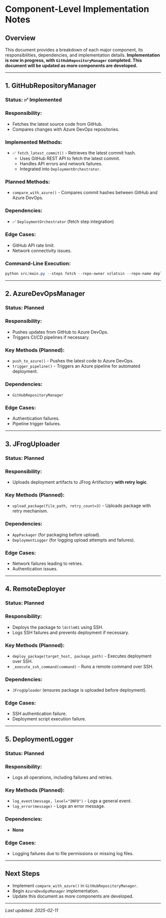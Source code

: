 # **Component-Level Implementation Notes**

## **Overview**
This document provides a breakdown of each major component, its responsibilities, dependencies, and implementation details. **Implementation is now in progress, with `GitHubRepositoryManager` completed. This document will be updated as more components are developed.**

---

## **1. GitHubRepositoryManager**
### **Status: ✅ Implemented**

### **Responsibility:**
- Fetches the latest source code from GitHub.
- Compares changes with Azure DevOps repositories.

### **Implemented Methods:**
- ✅ `fetch_latest_commit()` - Retrieves the latest commit hash.
  - Uses GitHub REST API to fetch the latest commit.
  - Handles API errors and network failures.
  - Integrated into `DeploymentOrchestrator`.

### **Planned Methods:**
- `compare_with_azure()` - Compares commit hashes between GitHub and Azure DevOps.

### **Dependencies:**
- ✅ `DeploymentOrchestrator` (fetch step integration)

### **Edge Cases:**
- GitHub API rate limit.
- Network connectivity issues.

### **Command-Line Execution:**
```powershell
python src/main.py --steps fetch --repo-owner vzlatsin --repo-name deployment-automation
```

---

## **2. AzureDevOpsManager**
### **Status: Planned**

### **Responsibility:**
- Pushes updates from GitHub to Azure DevOps.
- Triggers CI/CD pipelines if necessary.

### **Key Methods (Planned):**
- `push_to_azure()` - Pushes the latest code to Azure DevOps.
- `trigger_pipeline()` - Triggers an Azure pipeline for automated deployment.

### **Dependencies:**
- `GitHubRepositoryManager`

### **Edge Cases:**
- Authentication failures.
- Pipeline trigger failures.

---

## **3. JFrogUploader**
### **Status: Planned**

### **Responsibility:**
- Uploads deployment artifacts to JFrog Artifactory **with retry logic**.

### **Key Methods (Planned):**
- `upload_package(file_path, retry_count=3)` - Uploads package with retry mechanism.

### **Dependencies:**
- `AppPackager` (for packaging before upload).
- `DeploymentLogger` (for logging upload attempts and failures).

### **Edge Cases:**
- Network failures leading to retries.
- Authentication issues.

---

## **4. RemoteDeployer**
### **Status: Planned**

### **Responsibility:**
- Deploys the package to `ldctlm01` using SSH.
- Logs SSH failures and prevents deployment if necessary.

### **Key Methods (Planned):**
- `deploy_package(target_host, package_path)` - Executes deployment over SSH.
- `_execute_ssh_command(command)` - Runs a remote command over SSH.

### **Dependencies:**
- `JFrogUploader` (ensures package is uploaded before deployment).

### **Edge Cases:**
- SSH authentication failure.
- Deployment script execution failure.

---

## **5. DeploymentLogger**
### **Status: Planned**

### **Responsibility:**
- Logs all operations, including failures and retries.

### **Key Methods (Planned):**
- `log_event(message, level="INFO")` - Logs a general event.
- `log_error(message)` - Logs an error message.

### **Dependencies:**
- **None**

### **Edge Cases:**
- Logging failures due to file permissions or missing log files.

---

## **Next Steps**
- Implement `compare_with_azure()` in `GitHubRepositoryManager`.
- Begin `AzureDevOpsManager` implementation.
- Update this document as more components are developed.

---

_Last updated: 2025-02-11_
